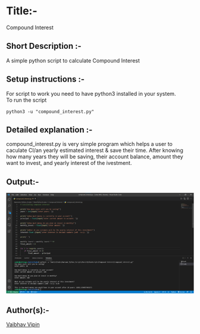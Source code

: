 # Title:-
  Compound Interest

## Short Description :-
  A simple python script to calculate Compound Interest

## Setup instructions :- 
  For script to work you need to have python3 installed in your system. <br>
  To run the script
  ```
  python3 -u "compound_interest.py"
  
  ```
## Detailed explanation :- 
  compound_interest.py is very simple program which helps a user to caculate CI/an yearly estimated interest & save their time. After knowing how many years they will be saving, their account balance, amount they want to invest, and yearly interest of the ivestment.

## Output:- 
  <p align = "center">
  <img src="./Images/compound_interest.png"/>
  </p>
  
## Author(s):-
  [Vaibhav Vipin](http://github.com/Vaibhav-Vipin)
